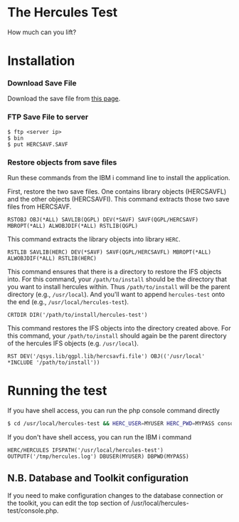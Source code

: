 # The Hercules Test
How much can you lift?

# Installation
### Download Save File
Download the save file from [this page](https://github.com/K3S/hercules-test/releases).

### FTP Save File to server
```
$ ftp <server ip>
$ bin
$ put HERCSAVF.SAVF
```

### Restore objects from save files
Run these commands from the IBM i command line to install the application.

First, restore the two save files. One contains library objects (HERCSAVFL) and the other objects (HERCSAVFI). This command extracts those two save files from HERCSAVF.
```
RSTOBJ OBJ(*ALL) SAVLIB(QGPL) DEV(*SAVF) SAVF(QGPL/HERCSAVF) MBROPT(*ALL) ALWOBJDIF(*ALL) RSTLIB(QGPL)
```

This command extracts the library objects into library `HERC`.
```
RSTLIB SAVLIB(HERC) DEV(*SAVF) SAVF(QGPL/HERCSAVFL) MBROPT(*ALL) ALWOBJDIF(*ALL) RSTLIB(HERC)
```

This command ensures that there is a directory to restore the IFS objects into. For this command, your `/path/to/install` should be the directory that you want to install hercules within. Thus `/path/to/install` will be the parent directory (e.g., `/usr/local`). And you'll want to append `hercules-test` onto the end (e.g., `/usr/local/hercules-test`).
```
CRTDIR DIR('/path/to/install/hercules-test')
```

This command restores the IFS objects into the directory created above. For this command, your `/path/to/install` should again be the parent directory of the hercules IFS objects (e.g. `/usr/local`).
```
RST DEV('/qsys.lib/qgpl.lib/hercsavfi.file') OBJ(('/usr/local' *INCLUDE '/path/to/install'))
```

# Running the test
If you have shell access, you can run the php console command directly
```bash
$ cd /usr/local/hercules-test && HERC_USER=MYUSER HERC_PWD=MYPASS console.php app:benchmark
```

If you don't have shell access, you can run the IBM i command
```
HERC/HERCULES IFSPATH('/usr/local/hercules-test') OUTPUTF('/tmp/hercules.log') DBUSER(MYUSER) DBPWD(MYPASS)         
```

## N.B. Database and Toolkit configuration
If you need to make configuration changes to the database connection or the toolkit, you can edit the top section of /usr/local/hercules-test/console.php.

